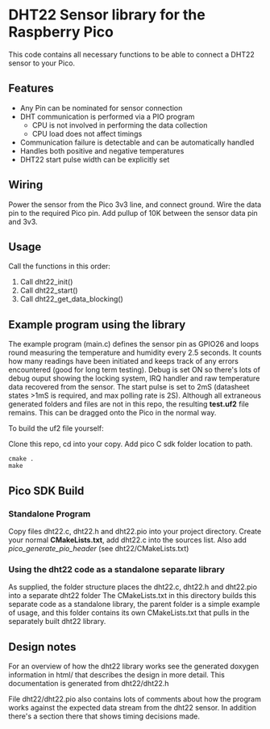 # DHT22 Sensor library for the Raspberry Pico
This code contains all necessary functions to be able to connect a DHT22
sensor to your Pico.
## Features
- Any Pin can be nominated for sensor connection
- DHT communication is performed via a PIO program
    - CPU is not involved in performing the data collection
	- CPU load does not affect timings
- Communication failure is detectable and can be automatically handled
- Handles both positive and negative temperatures
- DHT22 start pulse width can be explicitly set

## Wiring
Power the sensor from the Pico 3v3 line, and connect ground.
Wire the data pin to the required Pico pin.
Add pullup of 10K between the sensor data pin and 3v3.

## Usage
Call the functions in this order:
1. Call dht22_init()
1. Call dht22_start()
1. Call dht22_get_data_blocking()

## Example program using the library
The example program (main.c) defines the sensor pin as GPIO26 and loops round measuring the temperature and humidity every 2.5 seconds.
It counts how many readings have been initiated and keeps track of any errors encountered (good for long term testing).
Debug is set ON so there's lots of debug ouput showing the locking system, IRQ handler and raw temperature data recovered from the sensor.
The start pulse is set to 2mS (datasheet states >1mS is required, and max polling rate is 2S).
Although all extraneous generated folders and files are not in this repo, the resulting **test.uf2**
file remains. This can be dragged onto the Pico in the normal way.

To build the uf2 file yourself:

Clone this repo, cd into your copy. Add pico C sdk folder location to path.

    cmake .
    make

## Pico SDK Build
### Standalone Program
Copy files dht22.c, dht22.h and dht22.pio into your project directory.
Create your normal **CMakeLists.txt**, add dht22.c into the sources list.
Also add *pico_generate_pio_header* (see dht22/CMakeLists.txt)

### Using the dht22 code as a standalone separate library
As supplied, the folder structure places the dht22.c, dht22.h and dht22.pio into a separate dht22 folder
The CMakeLists.txt in this directory builds this separate code as a standalone library, the parent folder
is a simple example of usage, and this folder contains its own CMakeLists.txt that pulls in the separately
built dht22 library.

## Design notes
For an overview of how the dht22 library works see the generated doxygen information in html/ that describes the design in more detail.
This documentation is generated from dht22/dht22.h

File dht22/dht22.pio also contains lots of comments about how the program works against the expected data stream
from the dht22 sensor. In addition there's a section there that shows timing decisions made.


